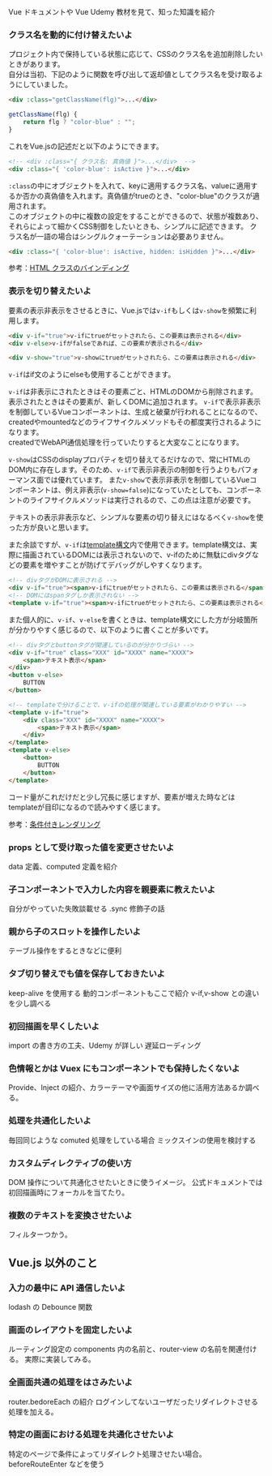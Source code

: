 Vue ドキュメントや Vue Udemy 教材を見て、知った知識を紹介

### クラス名を動的に付け替えたいよ
プロジェクト内で保持している状態に応じて、CSSのクラス名を追加削除したいときがあります。  
自分は当初、下記のように関数を呼び出して返却値としてクラス名を受け取るようにしていました。  

```html
<div :class="getClassName(flg)">...</div>
```

```javascript
getClassName(flg) {
    return flg ? "color-blue" : "";
}
```

これをVue.jsの記述だと以下のようにできます。

```html
<!-- <div :class="{ クラス名: 真偽値 }">...</div>  -->
<div :class="{ 'color-blue': isActive }">...</div>
```
`:class`の中にオブジェクトを入れて、keyに適用するクラス名、valueに適用するか否かの真偽値を入れます。真偽値がtrueのとき、"color-blue"のクラスが適用されます。  
このオブジェクトの中に複数の設定をすることができるので、状態が複数あり、それらによって細かくCSS制御をしたいときも、シンプルに記述できます。  クラス名が一語の場合はシングルクォーテーションは必要ありません。

```html
<div :class="{ 'color-blue': isActive, hidden: isHidden }">...</div>
```

参考：[HTML クラスのバインディング](https://jp.vuejs.org/v2/guide/class-and-style.html#HTML-%E3%82%AF%E3%83%A9%E3%82%B9%E3%81%AE%E3%83%90%E3%82%A4%E3%83%B3%E3%83%87%E3%82%A3%E3%83%B3%E3%82%B0])

### 表示を切り替えたいよ
要素の表示非表示をさせるときに、Vue.jsでは`v-if`もしくは`v-show`を頻繁に利用します。
```html
<div v-if="true">v-ifにtrueがセットされたら、この要素は表示される</div>
<div v-else>v-ifがfalseであれば、この要素が表示される</div>

<div v-show="true">v-showにtrueがセットされたら、この要素は表示される</div>
```
`v-if`はif文のようにelseも使用することができます。

`v-if`は非表示にされたときはその要素ごと、HTMLのDOMから削除されます。表示されたときはその要素が、新しくDOMに追加されます。
`v-if`で表示非表示を制御しているVueコンポーネントは、生成と破棄が行われることになるので、createdやmountedなどのライフサイクルメソッドもその都度実行されるようになります。  
createdでWebAPI通信処理を行っていたりすると大変なことになります。   

`v-show`はCSSのdisplayプロパティを切り替えてるだけなので、常にHTMLのDOM内に存在します。そのため、`v-if`で表示非表示の制御を行うよりもパフォーマンス面では優れています。
また`v-show`で表示非表示を制御しているVueコンポーネントは、例え非表示(`v-show=false`)になっていたとしても、コンポーネントのライフサイクルメソッドは実行されるので、この点は注意が必要です。

テキストの表示非表示など、シンプルな要素の切り替えにはなるべく`v-show`を使った方が良いと思います。

また余談ですが、`v-if`は[template構文](https://jp.vuejs.org/v2/guide/syntax.html)内で使用できます。template構文は、実際に描画されているDOMには表示されないので、v-ifのために無駄にdivタグなどの要素を増やすことが防げてデバッグがしやすくなります。
```html
<!-- divタグがDOMに表示される -->
<div v-if="true"><span>v-ifにtrueがセットされたら、この要素は表示される</span></div>
<!-- DOMにはspanタグしか表示されない -->
<template v-if="true"><span>v-ifにtrueがセットされたら、この要素は表示される</span></template>
```

また個人的に、`v-if`、`v-else`を書くときは、template構文にした方が分岐箇所が分かりやすく感じるので、以下のように書くことが多いです。
```html
<!-- divタグとbuttonタグが関連しているのが分かりづらい -->
<div v-if="true" class="XXX" id="XXXX" name="XXXX">
    <span>テキスト表示</span>
</div>
<button v-else>
    BUTTON
</button>

<!-- templateで分けることで、v-ifの処理が関連している要素がわかりやすい -->
<template v-if="true">
    <div class="XXX" id="XXXX" name="XXXX">
        <span>テキスト表示</span>
    </div>
</template>
<template v-else>
    <button>
        BUTTON
    </button>
</template>
```
コード量がこれだけだと少し冗長に感じますが、要素が増えた時などはtemplateが目印になるので読みやすく感じます。



参考：[条件付きレンダリング](https://jp.vuejs.org/v2/guide/conditional.html)

















### props として受け取った値を変更させたいよ

data 定義、computed 定義を紹介

### 子コンポーネントで入力した内容を親要素に教えたいよ

自分がやっていた失敗談載せる
.sync 修飾子の話

### 親から子のスロットを操作したいよ

テーブル操作をするときなどに便利

### タブ切り替えでも値を保存しておきたいよ

keep-alive を使用する
動的コンポーネントもここで紹介
v-if,v-show との違いを少し調べる

### 初回描画を早くしたいよ

import の書き方の工夫、Udemy が詳しい
遅延ローディング

### 色情報とかは Vuex にもコンポーネントでも保持したくないよ

Provide、Inject の紹介、カラーテーマや画面サイズの他に活用方法あるか調べる。

### 処理を共通化したいよ

毎回同じような comuted 処理をしている場合
ミックスインの使用を検討する

### カスタムディレクティブの使い方

DOM 操作について共通化させたいときに使うイメージ。
公式ドキュメントでは初回描画時にフォーカルを当てたり。

### 複数のテキストを変換させたいよ

フィルターつかう。

## Vue.js 以外のこと

### 入力の最中に API 通信したいよ

lodash の Debounce 関数

### 画面のレイアウトを固定したいよ

ルーティング設定の components 内の名前と、router-view の名前を関連付ける。
実際に実装してみる。

### 全画面共通の処理をはさみたいよ

router.bedoreEach の紹介
ログインしてないユーザだったリダイレクトさせる処理を加える。

### 特定の画面における処理を共通化させたいよ

特定のページで条件によってリダイレクト処理させたい場合。
beforeRouteEnter などを使う
